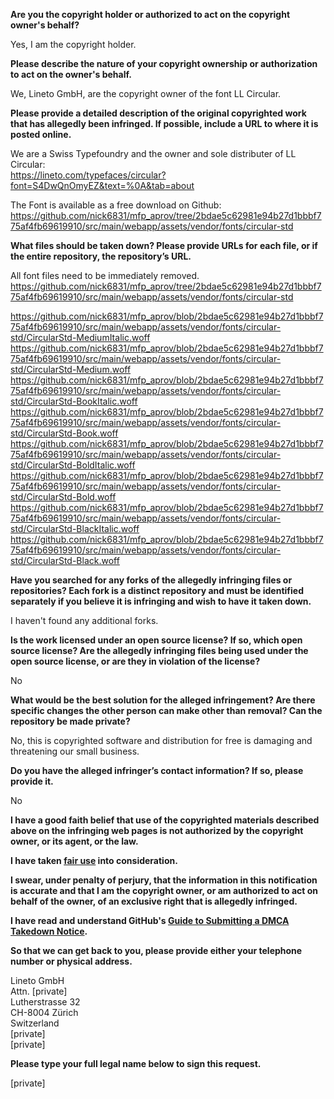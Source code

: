**Are you the copyright holder or authorized to act on the copyright owner's behalf?**

Yes, I am the copyright holder.

**Please describe the nature of your copyright ownership or authorization to act on the owner's behalf.**

We, Lineto GmbH, are the copyright owner of the font LL Circular.

**Please provide a detailed description of the original copyrighted work that has allegedly been infringed. If possible, include a URL to where it is posted online.**

We are a Swiss Typefoundry and the owner and sole distributer of LL Circular:  
https://lineto.com/typefaces/circular?font=S4DwQnOmyEZ&text=%0A&tab=about

The Font is available as a free download on Github:  
https://github.com/nick6831/mfp_aprov/tree/2bdae5c62981e94b27d1bbbf775af4fb69619910/src/main/webapp/assets/vendor/fonts/circular-std

**What files should be taken down? Please provide URLs for each file, or if the entire repository, the repository’s URL.**

All font files need to be immediately removed.  
https://github.com/nick6831/mfp_aprov/tree/2bdae5c62981e94b27d1bbbf775af4fb69619910/src/main/webapp/assets/vendor/fonts/circular-std

https://github.com/nick6831/mfp_aprov/blob/2bdae5c62981e94b27d1bbbf775af4fb69619910/src/main/webapp/assets/vendor/fonts/circular-std/CircularStd-MediumItalic.woff  
https://github.com/nick6831/mfp_aprov/blob/2bdae5c62981e94b27d1bbbf775af4fb69619910/src/main/webapp/assets/vendor/fonts/circular-std/CircularStd-Medium.woff  
https://github.com/nick6831/mfp_aprov/blob/2bdae5c62981e94b27d1bbbf775af4fb69619910/src/main/webapp/assets/vendor/fonts/circular-std/CircularStd-BookItalic.woff  
https://github.com/nick6831/mfp_aprov/blob/2bdae5c62981e94b27d1bbbf775af4fb69619910/src/main/webapp/assets/vendor/fonts/circular-std/CircularStd-Book.woff  
https://github.com/nick6831/mfp_aprov/blob/2bdae5c62981e94b27d1bbbf775af4fb69619910/src/main/webapp/assets/vendor/fonts/circular-std/CircularStd-BoldItalic.woff  
https://github.com/nick6831/mfp_aprov/blob/2bdae5c62981e94b27d1bbbf775af4fb69619910/src/main/webapp/assets/vendor/fonts/circular-std/CircularStd-Bold.woff  
https://github.com/nick6831/mfp_aprov/blob/2bdae5c62981e94b27d1bbbf775af4fb69619910/src/main/webapp/assets/vendor/fonts/circular-std/CircularStd-BlackItalic.woff  
https://github.com/nick6831/mfp_aprov/blob/2bdae5c62981e94b27d1bbbf775af4fb69619910/src/main/webapp/assets/vendor/fonts/circular-std/CircularStd-Black.woff

**Have you searched for any forks of the allegedly infringing files or repositories? Each fork is a distinct repository and must be identified separately if you believe it is infringing and wish to have it taken down.**

I haven't found any additional forks.

**Is the work licensed under an open source license? If so, which open source license? Are the allegedly infringing files being used under the open source license, or are they in violation of the license?**

No

**What would be the best solution for the alleged infringement? Are there specific changes the other person can make other than removal? Can the repository be made private?**

No, this is copyrighted software and distribution for free is damaging and threatening our small business.

**Do you have the alleged infringer’s contact information? If so, please provide it.**

No

**I have a good faith belief that use of the copyrighted materials described above on the infringing web pages is not authorized by the copyright owner, or its agent, or the law.**

**I have taken <a href="https://www.lumendatabase.org/topics/22">fair use</a> into consideration.**

**I swear, under penalty of perjury, that the information in this notification is accurate and that I am the copyright owner, or am authorized to act on behalf of the owner, of an exclusive right that is allegedly infringed.**

**I have read and understand GitHub's <a href="https://docs.github.com/articles/guide-to-submitting-a-dmca-takedown-notice/">Guide to Submitting a DMCA Takedown Notice</a>.**

**So that we can get back to you, please provide either your telephone number or physical address.**

Lineto GmbH  
Attn. [private]  
Lutherstrasse 32  
CH-8004 Zürich  
Switzerland  
[private]  
[private]

**Please type your full legal name below to sign this request.**

[private]
